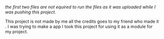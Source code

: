 *the first two files are not equired to run the files as it was uploaded while I was pushing this project.*



This project is not made by me all the credits goes to my friend who made it .
I was trying to make a app I took this project for using it as a module for my project.
